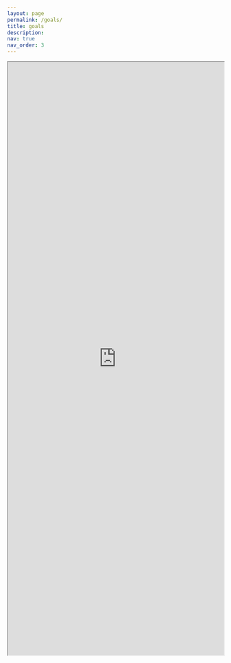 ```yaml
---
layout: page
permalink: /goals/
title: goals
description: 
nav: true
nav_order: 3
---
```


<iframe src="https://docs.google.com/document/d/e/2PACX-1vQ_fPXpeOu0ri_PzvYCIm-Zpi1HEU0vffcYB3GlWzfMTU5oKDlDzYOIih5RyzPSVaEPpyLPTgGj6m9I/pub" width="100%" height="1386"></iframe>